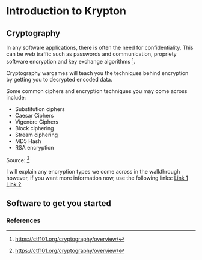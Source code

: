 # Introduction to Krypton

## Cryptography

In any software applications, there is often the need for confidentiality. This can be web traffic such as passwords and communication, propriety software encryption and key exchange algorithms [^1].

Cryptography wargames will teach you the techniques behind encryption by getting you to decrypted encoded data. 

Some common ciphers and encryption techniques you may come across include: 
+	Substitution ciphers
+	Caesar Ciphers
+	Vigenère Ciphers
+	Block ciphering
+	Stream ciphering
+	MD5 Hash
+	RSA encryption

Source: [^1]

I will explain any encryption types we come across in the walkthrough however, if you want more information now, use the following links: 
[Link 1](https://ctf101.org/cryptography/overview/)
[Link 2](https://primer.picoctf.com/#_cryptography)

## Software to get you started



### References
[^1]: https://ctf101.org/cryptography/overview/
[^2]:
